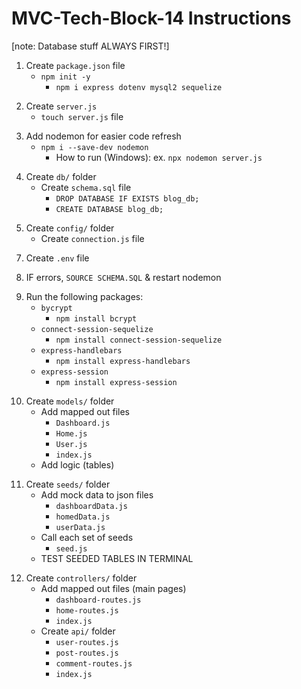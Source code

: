 # MVC-Tech-Block-14 Instructions

[note: Database stuff ALWAYS FIRST!]

<!-- DONE -->
1. Create `package.json` file
    - `npm init -y`
        * `npm i express dotenv mysql2 sequelize`
<!-- DONE -->
2. Create `server.js`
    - `touch server.js` file
<!-- DONE -->
3. Add nodemon for easier code refresh
    - `npm i --save-dev nodemon`
        * How to run (Windows): ex. `npx nodemon server.js`
<!-- DONE -->
4. Create `db/` folder
    - Create `schema.sql` file
        * `DROP DATABASE IF EXISTS blog_db;`
        * `CREATE DATABASE blog_db;`
<!-- DONE -->
5. Create `config/` folder
    - Create `connection.js` file
<!-- DONE -->
7. Create `.env` file
<!-- DONE -->
8. IF errors, `SOURCE SCHEMA.SQL` & restart nodemon
<!-- DONE -->
9. Run the following packages:
    - `bycrypt`
        * `npm install bcrypt`
    - `connect-session-sequelize`
        * `npm install connect-session-sequelize`
    - `express-handlebars`
        * `npm install express-handlebars`
    - `express-session`
        * `npm install express-session`
<!-- DONE -->
10. Create `models/` folder
    - Add mapped out files
        * `Dashboard.js`
        * `Home.js`
        * `User.js`
        * `index.js`
    - Add logic (tables)
<!-- DONE -->
11. Create `seeds/` folder
    - Add mock data to json files
        * `dashboardData.js`
        * `homedData.js`
        * `userData.js`
    - Call each set of seeds
        * `seed.js`
    - TEST SEEDED TABLES IN TERMINAL
<!-- DONE -->
12. Create `controllers/` folder
    - Add mapped out files (main pages)
        * `dashboard-routes.js`
        * `home-routes.js`
        * `index.js`
    - Create `api/` folder
        * `user-routes.js`
        * `post-routes.js`
        * `comment-routes.js`
        * `index.js`
        



